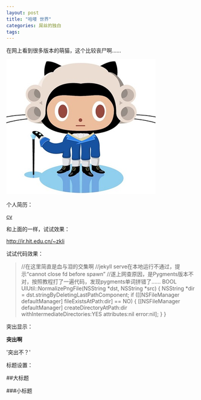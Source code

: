 ```yaml
---
layout: post
title: "哈喽 世界"
categories: 屌丝的独白
tags: 
---
```


在网上看到很多版本的萌猫，这个比较丧尸啊……

![github_cat](/images/2014-01-10-1.jpg)

个人简历：

[cv](http://ir.hit.edu.cn/~zkli)

和上面的一样，试试效果：

<http://ir.hit.edu.cn/~zkli>

试试代码效果：

<blockquote>
	//在这里简直是血与泪的交集啊
	//jekyll serve在本地运行不通过，提示“cannot close fd before spawn”
	//遂上网查原因，是Pygments版本不对，按照教程打了一遍代码，发现pygments单词拼错了……
	BOOL UIUtil::NormalizePngFile(NSString *dst, NSString *src)
	{
		NSString *dir = dst.stringByDeletingLastPathComponent;
		if ([[NSFileManager defaultManager] fileExistsAtPath:dir] == NO)
		{
			[[NSFileManager defaultManager] createDirectoryAtPath:dir withIntermediateDirectories:YES attributes:nil error:nil];
		}
	}
</blockquote>

突出显示：

**突出啊**

'突出不？'

标题设置：

##大标题

###小标题


